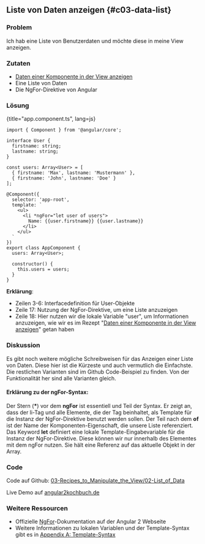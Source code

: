 ## Liste von Daten anzeigen {#c03-data-list}

### Problem

Ich hab eine Liste von Benutzerdaten und möchte diese in meine View anzeigen.

### Zutaten
* [Daten einer Komponente in der View anzeigen](#c03-show-data)
* Eine Liste von Daten
* Die NgFor-Direktive von Angular

### Lösung

{title="app.component.ts", lang=js}
```
import { Component } from '@angular/core';

interface User {
  firstname: string;
  lastname: string;
}

const users: Array<User> = [
  { firstname: 'Max', lastname: 'Mustermann' },
  { firstname: 'John', lastname: 'Doe' }
];

@Component({
  selector: 'app-root',
  template: `
    <ul>
      <li *ngFor="let user of users">
        Name: {{user.firstname}} {{user.lastname}}
      </li>
    </ul>
  `
})
export class AppComponent {
  users: Array<User>;

  constructor() {
    this.users = users;
  }
}
```

__Erklärung__:

* Zeilen 3-6: Interfacedefinition für User-Objekte
* Zeile 17: Nutzung der NgFor-Direktive, um eine Liste anzuzeigen
* Zeile 18: Hier nutzen wir die lokale Variable "user", um Informationen anzuzeigen, wie wir es im Rezept "[Daten einer Komponente in der View anzeigen](#c03-show-data)" getan haben

### Diskussion

Es gibt noch weitere mögliche Schreibweisen für das Anzeigen einer Liste von Daten.
Diese hier ist die Kürzeste und auch vermutlich die Einfachste.
Die restlichen Varianten sind im Github Code-Beispiel zu finden. Von der Funktionalität her sind alle Varianten gleich.

#### Erklärung zu der ngFor-Syntax:

Der Stern (__\*__) vor dem __ngFor__ ist essentiell und Teil der Syntax.
Er zeigt an, dass der li-Tag und alle Elemente, die der Tag beinhaltet, als Template für die Instanz der NgFor-Direktive benutzt werden sollen.
Der Teil nach dem __of__ ist der Name der Komponenten-Eigenschaft, die unsere Liste referenziert.
Das Keyword __let__  definiert eine lokale Template-Eingabevariable für die Instanz der NgFor-Direktive.
Diese können wir nur innerhalb des Elementes mit dem ngFor nutzen. Sie hält eine Referenz auf das aktuelle Objekt in der Array.

### Code

Code auf Github: [03-Recipes\_to\_Manipulate\_the\_View/02-List\_of\_Data](https://github.com/jsperts/angular2_kochbuch_code/tree/master/03-Recipes_to_Manipulate_the_View/02-List_of_Data)

Live Demo auf [angular2kochbuch.de](http://angular2kochbuch.de/examples/code/03-Recipes_to_Manipulate_the_View/02-List_of_Data/index.html)

### Weitere Ressourcen

* Offizielle [NgFor](https://angular.io/docs/ts/latest/api/common/index/NgFor-directive.html)-Dokumentation auf der Angular 2 Webseite
* Weitere Informationen zu lokalen Variablen und der Template-Syntax gibt es in [Appendix A: Template-Syntax](#appendix-a)

